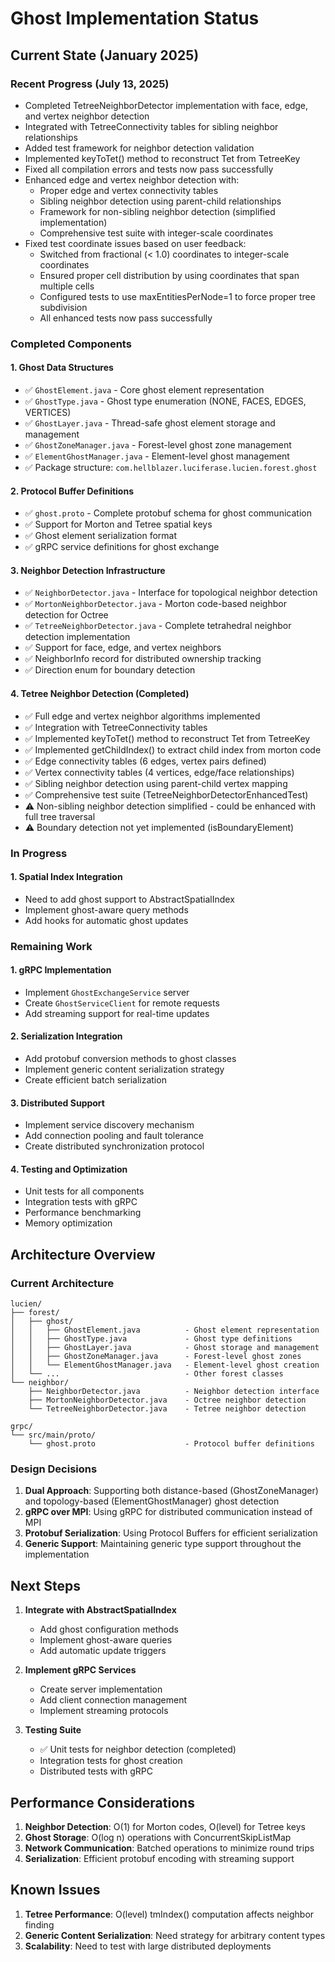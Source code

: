 # Ghost Implementation Status

## Current State (January 2025)

### Recent Progress (July 13, 2025)
- Completed TetreeNeighborDetector implementation with face, edge, and vertex neighbor detection
- Integrated with TetreeConnectivity tables for sibling neighbor relationships
- Added test framework for neighbor detection validation
- Implemented keyToTet() method to reconstruct Tet from TetreeKey
- Fixed all compilation errors and tests now pass successfully
- Enhanced edge and vertex neighbor detection with:
  - Proper edge and vertex connectivity tables
  - Sibling neighbor detection using parent-child relationships
  - Framework for non-sibling neighbor detection (simplified implementation)
  - Comprehensive test suite with integer-scale coordinates
- Fixed test coordinate issues based on user feedback:
  - Switched from fractional (< 1.0) coordinates to integer-scale coordinates
  - Ensured proper cell distribution by using coordinates that span multiple cells
  - Configured tests to use maxEntitiesPerNode=1 to force proper tree subdivision
  - All enhanced tests now pass successfully

### Completed Components

#### 1. Ghost Data Structures
- ✅ `GhostElement.java` - Core ghost element representation
- ✅ `GhostType.java` - Ghost type enumeration (NONE, FACES, EDGES, VERTICES)
- ✅ `GhostLayer.java` - Thread-safe ghost element storage and management
- ✅ `GhostZoneManager.java` - Forest-level ghost zone management
- ✅ `ElementGhostManager.java` - Element-level ghost management
- ✅ Package structure: `com.hellblazer.luciferase.lucien.forest.ghost`

#### 2. Protocol Buffer Definitions
- ✅ `ghost.proto` - Complete protobuf schema for ghost communication
- ✅ Support for Morton and Tetree spatial keys
- ✅ Ghost element serialization format
- ✅ gRPC service definitions for ghost exchange

#### 3. Neighbor Detection Infrastructure
- ✅ `NeighborDetector.java` - Interface for topological neighbor detection
- ✅ `MortonNeighborDetector.java` - Morton code-based neighbor detection for Octree
- ✅ `TetreeNeighborDetector.java` - Complete tetrahedral neighbor detection implementation
- ✅ Support for face, edge, and vertex neighbors
- ✅ NeighborInfo record for distributed ownership tracking
- ✅ Direction enum for boundary detection

#### 4. Tetree Neighbor Detection (Completed)
- ✅ Full edge and vertex neighbor algorithms implemented
- ✅ Integration with TetreeConnectivity tables
- ✅ Implemented keyToTet() method to reconstruct Tet from TetreeKey
- ✅ Implemented getChildIndex() to extract child index from morton code
- ✅ Edge connectivity tables (6 edges, vertex pairs defined)
- ✅ Vertex connectivity tables (4 vertices, edge/face relationships)
- ✅ Sibling neighbor detection using parent-child vertex mapping
- ✅ Comprehensive test suite (TetreeNeighborDetectorEnhancedTest)
- ⚠️ Non-sibling neighbor detection simplified - could be enhanced with full tree traversal
- ⚠️ Boundary detection not yet implemented (isBoundaryElement)


### In Progress

#### 1. Spatial Index Integration
- Need to add ghost support to AbstractSpatialIndex
- Implement ghost-aware query methods
- Add hooks for automatic ghost updates

### Remaining Work

#### 1. gRPC Implementation
- Implement `GhostExchangeService` server
- Create `GhostServiceClient` for remote requests
- Add streaming support for real-time updates

#### 2. Serialization Integration
- Add protobuf conversion methods to ghost classes
- Implement generic content serialization strategy
- Create efficient batch serialization

#### 3. Distributed Support
- Implement service discovery mechanism
- Add connection pooling and fault tolerance
- Create distributed synchronization protocol

#### 4. Testing and Optimization
- Unit tests for all components
- Integration tests with gRPC
- Performance benchmarking
- Memory optimization

## Architecture Overview

### Current Architecture

```
lucien/
├── forest/
│   ├── ghost/
│   │   ├── GhostElement.java          - Ghost element representation
│   │   ├── GhostType.java             - Ghost type definitions
│   │   ├── GhostLayer.java            - Ghost storage and management
│   │   ├── GhostZoneManager.java      - Forest-level ghost zones
│   │   └── ElementGhostManager.java   - Element-level ghost creation
│   └── ...                            - Other forest classes
└── neighbor/
    ├── NeighborDetector.java          - Neighbor detection interface
    ├── MortonNeighborDetector.java    - Octree neighbor detection
    └── TetreeNeighborDetector.java    - Tetree neighbor detection

grpc/
└── src/main/proto/
    └── ghost.proto                    - Protocol buffer definitions
```

### Design Decisions

1. **Dual Approach**: Supporting both distance-based (GhostZoneManager) and topology-based (ElementGhostManager) ghost detection
2. **gRPC over MPI**: Using gRPC for distributed communication instead of MPI
3. **Protobuf Serialization**: Using Protocol Buffers for efficient serialization
4. **Generic Support**: Maintaining generic type support throughout the implementation

## Next Steps

1. **Integrate with AbstractSpatialIndex**
   - Add ghost configuration methods
   - Implement ghost-aware queries
   - Add automatic update triggers

3. **Implement gRPC Services**
   - Create server implementation
   - Add client connection management
   - Implement streaming protocols

4. **Testing Suite**
   - ✅ Unit tests for neighbor detection (completed)
   - Integration tests for ghost creation
   - Distributed tests with gRPC

## Performance Considerations

1. **Neighbor Detection**: O(1) for Morton codes, O(level) for Tetree keys
2. **Ghost Storage**: O(log n) operations with ConcurrentSkipListMap
3. **Network Communication**: Batched operations to minimize round trips
4. **Serialization**: Efficient protobuf encoding with streaming support

## Known Issues

1. **Tetree Performance**: O(level) tmIndex() computation affects neighbor finding
2. **Generic Content Serialization**: Need strategy for arbitrary content types
3. **Scalability**: Need to test with large distributed deployments